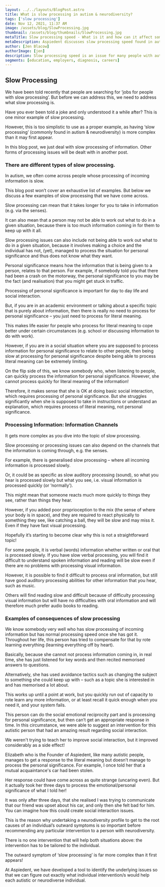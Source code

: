 ```yaml
---
layout: ../../layouts/BlogPost.astro
title: What is slow processing in autism & neurodiversity?
tags: ['slow processing']
date: Nov 12, 2021, 11:37 AM
image: /assets/blog/SlowProcessing.jpg
thumbnail: /assets/blog/thumbnails/SlowProcessing.jpg
metaTitle: Slow processing speed - What is it and how can it affect somebody?
metaDescription: Aspiedent discusses slow processing speed found in autism and neurodiversity. What is slow processing, and what issues can a slow processing disorder cause?
author: [Jen Blacow]
authorImage: [jen]
description: Slow processing speed is an issue for many people with autism and can also be found in the general population. This blog discusses what slow processing of information is, different manifestations of slow processing and what issues a slow processing disorder can cause.
segments: [education, employers, diagnosis, careers]
---
```

## **Slow Processing**

We have been told recently that people are searching for ‘jobs for people with slow processing’. But before we can address this, we need to address what slow processing is.

Have you ever been told a joke and only understood it a while after? This is one minor example of slow processing.

However, this is too simplistic to use as a proper example, as having ‘slow processing’ (commonly found in autism & neurodiversity) is more complex than it may first appear.

In this blog post, we just deal with slow processing of information. Other forms of processing issues will be dealt with in another post.

 

### **There are different types of slow processing.**
In autism, we often come across people whose processing of incoming information is slow.

This blog post won’t cover an exhaustive list of examples. But below we discuss a few examples of slow processing that we have come across.

Slow processing can mean that it takes longer for you to take in information (e.g. via the senses).

It can also mean that a person may not be able to work out what to do in a given situation, because there is too much information coming in for them to keep up with it all.

Slow processing issues can also include not being able to work out what to do in a given situation, because it involves making a choice and the individual has not, (yet), managed to process the situation for personal significance and thus does not know what they want.

Personal significance means how the information that is being given to a person, relates to that person. For example, if somebody told you that there had been a crash on the motorway, the personal significance to you may be the fact (and realisation) that you might get stuck in traffic.

Processing of personal significance is important for day to day life and social interaction.

But, if you are in an academic environment or talking about a specific topic that is purely about information, then there is really no need to process for personal significance – you just need to process for literal meaning.

This makes life easier for people who process for literal meaning to cope better under certain circumstances (e.g. school or discussing information to do with work).

However, if you are in a social situation where you are supposed to process information for personal significance to relate to other people, then being slow at processing for personal significance despite being able to process literal meaning can be extremely limiting.

On the flip side of this, we know somebody who, when listening to people, can quickly process the information for personal significance. However, she cannot process quickly for literal meaning of the information!

Therefore, it makes sense that she is OK at doing basic social interaction, which requires processing of personal significance. But she struggles significantly when she is supposed to take in instructions or understand an explanation, which requires process of literal meaning, not personal significance.

 

### **Processing Information: Information Channels**
It gets more complex as you dive into the topic of slow processing.

Slow processing or processing issues can also depend on the channels that the information is coming through, e.g. the senses.

For example, there is generalised slow processing – where all incoming information is processed slowly.

Or, it could be as specific as slow auditory processing (sound), so what you hear is processed slowly but what you see, i.e. visual information is processed quickly (or ‘normally’). 

This might mean that someone reacts much more quickly to things they see, rather than things they hear.

However, if you added poor proprioception to the mix (the sense of where your body is in space), and they are required to react physically to something they see, like catching a ball, they will be slow and may miss it. Even if they have fast visual processing.

Hopefully it’s starting to become clear why this is not a straightforward topic!

For some people, it is verbal (words) information whether written or oral that is processed slowly. If you have slow verbal processing, you will find it difficult to understand spoken information and reading will be slow even if there are no problems with processing visual information.

However, it is possible to find it difficult to process oral information, but still have good auditory processing abilities for other information that you hear, such as music.

Others will find reading slow and difficult because of difficulty processing visual information but will have no difficulties with oral information and will therefore much prefer audio books to reading.

 

### **Examples of consequences of slow processing**
We know somebody very well who has slow processing of incoming information but has normal processing speed once she has got it. Throughout her life, this person has tried to compensate for that by rote learning everything (learning everything off by heart).

Basically, because she cannot not process information coming in, in real time, she has just listened for key words and then recited memorised answers to questions.

Alternatively, she has used avoidance tactics such as changing the subject to something she could keep up with – such as a topic she is interested in and has memorised a lot about.

This works up until a point at work, but you quickly run out of capacity to rote learn any more information, or at least recall it quick enough when you need it, and your system fails.

This person can do the social emotional reciprocity part and is processing for personal significance, but then can’t get an appropriate response in time. In this circumstance, we were able to suggest an intervention for this autistic person that had an amazing result regarding social interaction.

We weren't trying to teach her to improve social interaction, but it improved considerably as a side effect! 

Elizabeth who is the Founder of Aspiedent, like many autistic people, manages to get a response to the literal meaning but doesn’t manage to process the personal significance. For example, I once told her that a mutual acquaintance's car had been stolen. 

Her response could have come across as quite strange (uncaring even). But it actually took her three days to process the emotional/personal significance of what I told her!

It was only after three days, that she realised I was trying to communicate that our friend was upset about his car, and only then she felt bad for him. You can imagine how this could create social interaction issues.

This is the reason why undertaking a neurodiversity profile to get to the root causes of an individual’s outward symptoms is so important before recommending any particular intervention to a person with neurodiversity.

There is no one intervention that will help both situations above: the intervention has to be tailored to the individual.

The outward symptom of ‘slow processing’ is far more complex than it first appears! 

At Aspiedent, we have developed a tool to identify the underlying issues so that we can figure out exactly what individual intervention/s would help each autistic or neurodiverse individual.